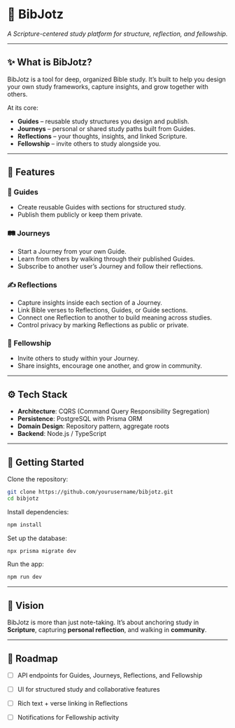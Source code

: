 

# 📖 BibJotz

*A Scripture-centered study platform for structure, reflection, and fellowship.*

---

## ✨ What is BibJotz?

BibJotz is a tool for deep, organized Bible study. It’s built to help you design your own study frameworks, capture insights, and grow together with others.

At its core:

* **Guides** – reusable study structures you design and publish.
* **Journeys** – personal or shared study paths built from Guides.
* **Reflections** – your thoughts, insights, and linked Scripture.
* **Fellowship** – invite others to study alongside you.

---

## 🧭 Features

### 📘 Guides

* Create reusable Guides with sections for structured study.
* Publish them publicly or keep them private.

### 🛤 Journeys

* Start a Journey from your own Guide.
* Learn from others by walking through their published Guides.
* Subscribe to another user’s Journey and follow their reflections.

### ✍️ Reflections

* Capture insights inside each section of a Journey.
* Link Bible verses to Reflections, Guides, or Guide sections.
* Connect one Reflection to another to build meaning across studies.
* Control privacy by marking Reflections as public or private.

### 🤝 Fellowship

* Invite others to study within your Journey.
* Share insights, encourage one another, and grow in community.

---

## ⚙️ Tech Stack

* **Architecture**: CQRS (Command Query Responsibility Segregation)
* **Persistence**: PostgreSQL with Prisma ORM
* **Domain Design**: Repository pattern, aggregate roots
* **Backend**: Node.js / TypeScript

---

## 🚀 Getting Started

Clone the repository:

```bash
git clone https://github.com/yourusername/bibjotz.git
cd bibjotz
```

Install dependencies:

```bash
npm install
```

Set up the database:

```bash
npx prisma migrate dev
```

Run the app:

```bash
npm run dev
```

---

## 🌱 Vision

BibJotz is more than just note-taking. It’s about anchoring study in **Scripture**, capturing **personal reflection**, and walking in **community**.

---

## 📌 Roadmap

* [ ] API endpoints for Guides, Journeys, Reflections, and Fellowship
* [ ] UI for structured study and collaborative features
* [ ] Rich text + verse linking in Reflections
* [ ] Notifications for Fellowship activity

